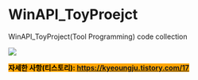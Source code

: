 # WinAPI_ToyProejct
WinAPI_ToyProject(Tool Programming) code  collection

<img src="https://img1.daumcdn.net/thumb/R1280x0/?scode=mtistory2&fname=https%3A%2F%2Fblog.kakaocdn.net%2Fdn%2FMa3PT%2FbtrWBhEp68J%2FCYPQy7p6EPkkLvIljIK3Vk%2Fimg.png">

<mark style="background-color:orange">**자세한 사항(티스토리): https://kyeoungju.tistory.com/17**  </mark> 
